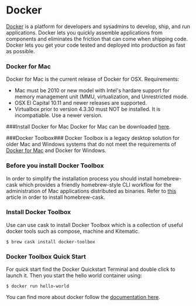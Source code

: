 # Docker

[Docker](https://docs.docker.com) is a platform for developers and sysadmins to develop, ship, and run applications. Docker lets you quickly assemble applications from components and eliminates the friction that can come when shipping code. Docker lets you get your code tested and deployed into production as fast as possible.

### Docker for Mac 
Docker for Mac is the current release of Docker for OSX. Requirements:
* Mac must be 2010 or new model with Intel's hardare support for memory management unit (MMU, virtualization, and Unrestricted mode.
* OSX El Capital 10.11 and newer releases are supported. 
* Virtualbox prior to version 4.3.30 must NOT be installed. It is incompatiable. Use a newer version.

###Install Docker for Mac
Docker for Mac can be downloaded  [here](httpsL//https://docs.docker.com/docker-for-mac/install/).

###Docker Toolbox###
Docker Toolbox is a legacy desktop solution for older Mac and Windows systems that do not meet the requirements of [Docker for Mac](https://docs.docker.com/docker-for-mac/) and Docker for Windows.


### Before you install Docker Toolbox

In order to simplify the installation process you should install homebrew-cask which provides a friendly homebrew-style CLI workflow for the administration of Mac applications distributed as binaries. Refer to [this](../Homebrew/Cask.md) article in order to install homebrew-cask.

### Install Docker Toolbox

Use can use cask to install Docker Toolbox which is a collection of useful docker tools such as compose, machine and Kitematic.

    $ brew cask install docker-toolbox

### Docker Toolbox Quick Start

For quick start find the Docker Quickstart Terminal and double click to launch it. Then you start the hello world container using:

    $ docker run hello-world

You can find more about docker follow the [documentation here](https://docs.docker.com/).
